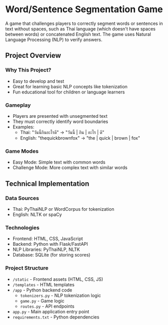 # Word/Sentence Segmentation Game

A game that challenges players to correctly segment words or sentences in text without spaces, such as Thai language (which doesn't have spaces between words) or concatenated English text. The game uses Natural Language Processing (NLP) to verify answers.

## Project Overview

### Why This Project?
- Easy to develop and test
- Great for learning basic NLP concepts like tokenization
- Fun educational tool for children or language learners

### Gameplay
- Players are presented with unsegmented text
- They must correctly identify word boundaries
- Examples:
  - Thai: "วันนี้กินอะไรดี" → "วันนี้ | กิน | อะไร | ดี"
  - English: "thequickbrownfox" → "the | quick | brown | fox"

### Game Modes
- Easy Mode: Simple text with common words
- Challenge Mode: More complex text with similar words

## Technical Implementation

### Data Sources
- Thai: PyThaiNLP or WordCorpus for tokenization
- English: NLTK or spaCy

### Technologies
- Frontend: HTML, CSS, JavaScript
- Backend: Python with Flask/FastAPI
- NLP Libraries: PyThaiNLP, NLTK
- Database: SQLite (for storing scores)

### Project Structure
- `/static` - Frontend assets (HTML, CSS, JS)
- `/templates` - HTML templates
- `/app` - Python backend code
  - `tokenizers.py` - NLP tokenization logic
  - `game.py` - Game logic
  - `routes.py` - API endpoints
- `app.py` - Main application entry point
- `requirements.txt` - Python dependencies
